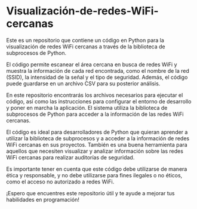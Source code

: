 # Visualización-de-redes-WiFi-cercanas

Este es un repositorio que contiene un código en Python para la visualización de redes WiFi cercanas a través de la biblioteca de subprocesos de Python.

El código permite escanear el área cercana en busca de redes WiFi y muestra la información de cada red encontrada, como el nombre de la red (SSID), la intensidad de la señal y el tipo de seguridad. Además, el código puede guardarse en un archivo CSV para su posterior análisis.

En este repositorio encontrarás los archivos necesarios para ejecutar el código, así como las instrucciones para configurar el entorno de desarrollo y poner en marcha la aplicación. El sistema utiliza la biblioteca de subprocesos de Python para acceder a la información de las redes WiFi cercanas.

El código es ideal para desarrolladores de Python que quieran aprender a utilizar la biblioteca de subprocesos y a acceder a la información de redes WiFi cercanas en sus proyectos. También es una buena herramienta para aquellos que necesiten visualizar y analizar información sobre las redes WiFi cercanas para realizar auditorías de seguridad.

Es importante tener en cuenta que este código debe utilizarse de manera ética y responsable, y no debe utilizarse para fines ilegales o no éticos, como el acceso no autorizado a redes WiFi.

¡Espero que encuentres este repositorio útil y te ayude a mejorar tus habilidades en programación!

